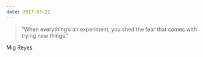 ```yaml
---
date: 2017-03-22
---
```


> "When everything’s an experiment, you shed the fear that comes with trying new things."

Mig Reyes

